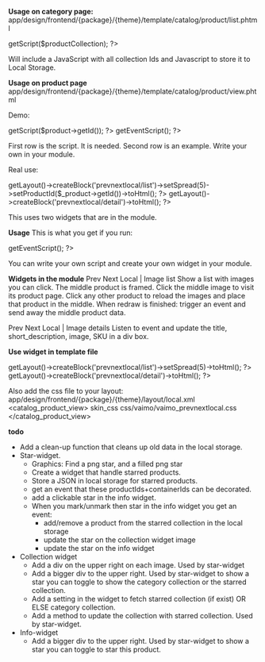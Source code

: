 **Usage on category page:**
app/design/frontend/{package}/{theme}/template/catalog/product/list.phtml

<?php echo Mage::helper('prevnextlocal/category')->getScript($productCollection); ?>

Will include a JavaScript with all collection Ids and Javascript to store it to Local Storage. 

**Usage on product page**
app/design/frontend/{package}/{theme}/template/catalog/product/view.phtml

Demo:
<?php echo Mage::helper('prevnextlocal/product')->getScript($product->getId()); ?>
<?php echo Mage::helper('prevnextlocal/product')->getEventScript(); ?>
First row is the script. It is needed. Second row is an example. Write your own in your module.

Real use:
<?php echo $this->getLayout()->createBlock('prevnextlocal/list')->setSpread(5)->setProductId($_product->getId())->toHtml(); ?>
<?php echo $this->getLayout()->createBlock('prevnextlocal/detail')->toHtml(); ?>
This uses two widgets that are in the module.

**Usage**
This is what you get if you run:
<?php echo Mage::helper('prevnextlocal/product')->getEventScript(); ?>

<script type="text/javascript">
    function vaimoPrevNextLocalHaveDataHandler($eventData) {
        var $productsData = $eventData.detail;
        console.log("Got the product data");
        console.dir($productsData);
    }
    document.addEventListener("vaimoPrevNextLocalHaveData", vaimoPrevNextLocalHaveDataHandler, false);
    jQuery( document ).ready(function() {
        var $productId = localStorage.getItem("vaimo_prevnextlocal_product_id");
        $prevNextLocal.getProductData({"product_id":$productId, "spread":5 });
    });
</script>

You can write your own script and create your own widget in your module.

**Widgets in the module**
Prev Next Local | Image list 
    Show a list with images you can click. The middle product is framed.
    Click the middle image to visit its product page.
    Click any other product to reload the images and place that product in the middle.
    When redraw is finished: trigger an event and send away the middle product data. 

Prev Next Local | Image details
    Listen to event and update the title, short_description, image, SKU in a div box.

**Use widget in template file**
<?php echo $this->getLayout()->createBlock('prevnextlocal/list')->setSpread(5)->toHtml(); ?>
<?php echo $this->getLayout()->createBlock('prevnextlocal/detail')->toHtml(); ?>

Also add the css file to your layout:
app/design/frontend/{package}/{theme}/layout/local.xml
<catalog_product_view>
    <reference name="head">
        <action method="addItem">
            <type>skin_css</type>
            <name>css/vaimo/vaimo_prevnextlocal.css</name>
            <params/>
        </action>
    </reference>
</catalog_product_view>

**todo**
* Add a clean-up function that cleans up old data in the local storage.
* Star-widget.
	* Graphics: Find a png star, and a filled png star
	* Create a widget that handle starred products.
	* Store a JSON in local storage for starred products.
	* get an event that these productIds+containerIds can be decorated.
	* add a clickable star in the info widget.
	* When you mark/unmark then star in the info widget you get an event:
		* add/remove a product from the starred collection in the local storage
		* update the star on the collection widget image
		* update the star on the info widget
* Collection widget
	* Add a div on the upper right on each image. Used by star-widget
	* Add a bigger div to the upper right. Used by star-widget to show a star you can toggle to show the category collection or the starred collection.
	* Add a setting in the widget to fetch starred collection (if exist) OR ELSE category collection.
	* Add a method to update the collection with starred collection. Used by star-widget.
* Info-widget
	* Add a bigger div to the upper right. Used by star-widget to show a star you can toggle to star this product.
